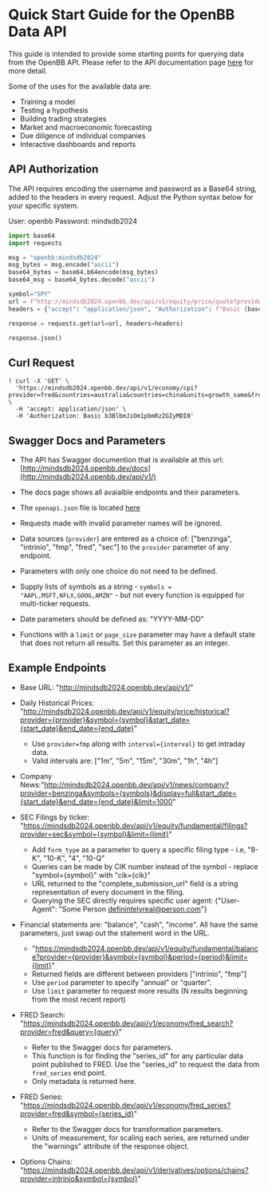 # Quick Start Guide for the OpenBB Data API

This guide is intended to provide some starting points for querying data from the OpenBB API. Please refer to the API documentation page [here](https://mindsdb2024.openbb.dev/docs) for more detail.

Some of the uses for the available data are:

- Training a model
- Testing a hypothesis
- Building trading strategies
- Market and macroeconomic forecasting
- Due diligence of individual companies
- Interactive dashboards and reports

## API Authorization

The API requires encoding the username and password as a Base64 string, added to the headers in every request.  Adjust the Python syntax below for your specific system.

User: openbb
Password: mindsdb2024

```python
import base64
import requests

msg = "openbb:mindsdb2024"
msg_bytes = msg.encode("ascii")
base64_bytes = base64.b64encode(msg_bytes)
base64_msg = base64_bytes.decode("ascii")

symbol="SPY"
url = f"http://mindsdb2024.openbb.dev/api/v1/equity/price/quote?provider=intrinio&symbol={symbol}&source=intrinio_mx"
headers = {"accept": "application/json", "Authorization": f"Basic {base64_msg}"}

response = requests.get(url=url, headers=headers)

response.json()
```

## Curl Request

```console
! curl -X 'GET' \
  'https://mindsdb2024.openbb.dev/api/v1/economy/cpi?provider=fred&countries=australia&countries=china&units=growth_same&frequency=annual&harmonized=false' \
  -H 'accept: application/json' \
  -H 'Authorization: Basic b3BlbmJiOm1pbmRzZGIyMDI0'
```

## Swagger Docs and Parameters

- The API has Swagger documention that is available at this url: [http://mindsdb2024.openbb.dev/docs](http://mindsdb2024.openbb.dev/api/v1/)

- The docs page shows all avaialble endpoints and their parameters.

- The `openapi.json` file is located [here](http://mindsdb2024.openbb.dev/openapi.json)

- Requests made with invalid parameter names will be ignored.

- Data sources (`provider`) are entered as a choice of: ["benzinga", "intrinio", "fmp", "fred", "sec"] to the `provider` parameter of any endpoint.

- Parameters with only one choice do not need to be defined.

- Supply lists of symbols as a string - `symbols = "AAPL,MSFT,NFLX,GOOG,AMZN"` - but not every function is equipped for multi-ticker requests.

- Date parameters should be defined as: "YYYY-MM-DD"

- Functions with a `limit` or `page_size` parameter may have a default state that does not return all results.  Set this parameter as an integer.

## Example Endpoints

- Base URL: "http://mindsdb2024.openbb.dev/api/v1/"

- Daily Historical Prices: "http://mindsdb2024.openbb.dev/api/v1/equity/price/historical?provider={provider}&symbol={symbol}&start_date={start_date}&end_date={end_date}"
  - Use `provider=fmp` along with `interval={interval}` to get intraday data.
  - Valid intervals are: ["1m", "5m", "15m", "30m", "1h", "4h"]

- Company News:"http://mindsdb2024.openbb.dev/api/v1/news/company?provider=benzinga&symbols={symbols}&display=full&start_date={start_date}&end_date={end_date}&limit=1000"

- SEC Filings by ticker: "https://mindsdb2024.openbb.dev/api/v1/equity/fundamental/filings?provider=sec&symbol={symbol}&limit={limit}"
  - Add `form_type` as a parameter to query a specific filing type - i.e, "8-K", "10-K", "4", "10-Q"
  - Queries can be made by CIK number instead of the symbol - replace "symbol={symbol}" with "cik={cik}"
  - URL returned to the "complete_submission_url" field is a string representation of  every document in the filing.
  - Querying the SEC directly requires specific user agent: {"User-Agent": "Some Person definintelyreal@person.com"}

- Financial statements are: "balance", "cash", "income".  All have the same parameters, just swap out the statement word in the URL.
  - "https://mindsdb2024.openbb.dev/api/v1/equity/fundamental/balance?provider={provider}&symbol={symbol}&period={period}&limit={limit}"
  - Returned fields are different between providers ["intrinio", "fmp"]
  - Use `period` parameter to specify "annual" or "quarter".
  - Use `limit` parameter to request more results (N results beginning from the most recent report)

- FRED Search: "https://mindsdb2024.openbb.dev/api/v1/economy/fred_search?provider=fred&query={query}"
  - Refer to the Swagger docs for parameters.
  - This function is for finding the "series_id" for any particular data point published to FRED. Use the "series_id" to request the data from `fred_series` end point.
  - Only metadata is returned here.

- FRED Series: "https://mindsdb2024.openbb.dev/api/v1/economy/fred_series?provider=fred&symbol={series_id}"
  - Refer to the Swagger docs for transformation parameters.
  - Units of measurement, for scaling each series, are returned under the "warnings" attribute of the response object.

- Options Chains: "https://mindsdb2024.openbb.dev/api/v1/derivatives/options/chains?provider=intrinio&symbol={symbol}"

